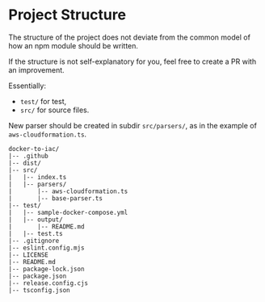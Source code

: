 # Project Structure

The structure of the project does not deviate from the common model of how an npm module should be written.

If the structure is not self-explanatory for you, feel free to create a PR with an improvement.

Essentially:

- `test/` for test,
- `src/` for source files.

New parser should be created in subdir `src/parsers/`, as in the example of `aws-cloudformation.ts`.

```text
docker-to-iac/
|-- .github
|-- dist/
|-- src/
|   |-- index.ts
|   |-- parsers/
|       |-- aws-cloudformation.ts
|       |-- base-parser.ts
|-- test/
|   |-- sample-docker-compose.yml
|   |-- output/
|       |-- README.md
|   |-- test.ts
|-- .gitignore
|-- eslint.config.mjs
|-- LICENSE
|-- README.md
|-- package-lock.json
|-- package.json
|-- release.config.cjs
|-- tsconfig.json
```
